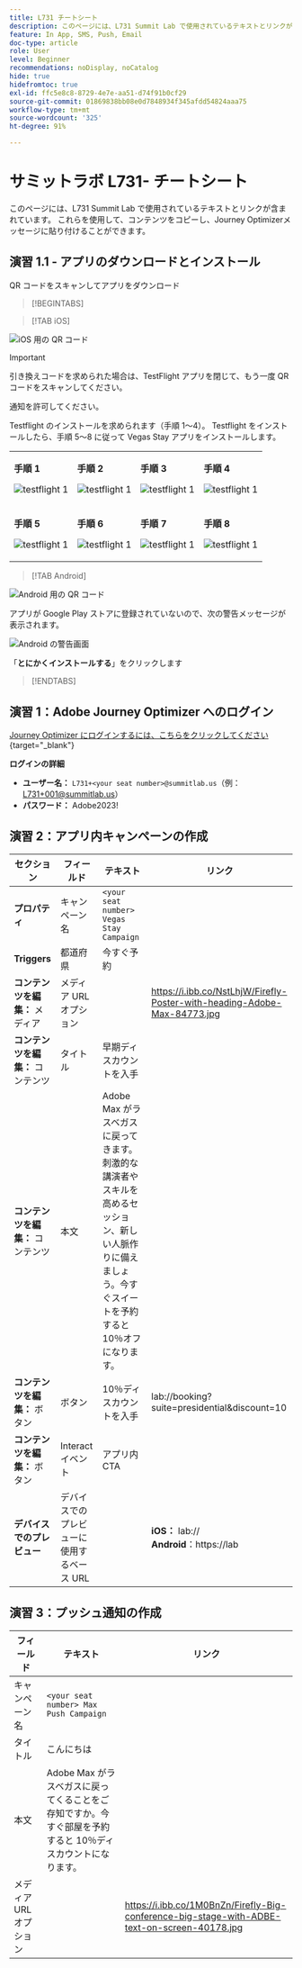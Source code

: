 ```yaml
---
title: L731 チートシート
description: このページには、L731 Summit Lab で使用されているテキストとリンクが含まれています。
feature: In App, SMS, Push, Email
doc-type: article
role: User
level: Beginner
recommendations: noDisplay, noCatalog
hide: true
hidefromtoc: true
exl-id: ffc5e8c8-8729-4e7e-aa51-d74f91b0cf29
source-git-commit: 01869838bb08e0d7848934f345afdd54824aaa75
workflow-type: tm+mt
source-wordcount: '325'
ht-degree: 91%

---
```


# サミットラボ L731- チートシート

このページには、L731 Summit Lab で使用されているテキストとリンクが含まれています。 これらを使用して、コンテンツをコピーし、Journey Optimizerメッセージに貼り付けることができます。

## 演習 1.1 - アプリのダウンロードとインストール

QR コードをスキャンしてアプリをダウンロード

>[!BEGINTABS]

>[!TAB iOS]

![iOS 用の QR コード](/help/assets/lab731-ios-qr-code.png)

>[!IMPORTANT]
>
>引き換えコードを求められた場合は、TestFlight アプリを閉じて、もう一度 QR コードをスキャンしてください。
>
>通知を許可してください。
>

Testflight のインストールを求められます（手順 1～4）。 Testflight をインストールしたら、手順 5～8 に従って Vegas Stay アプリをインストールします。

<table>
<tr>
</tr>
<tr>
<td>
 <div>
      <p>
      <b>手順 1 </b>
      <p>
      <a>
        <img alt="testflight 1" src="../assets/l731-ios-install/ios-install-1.png"/>
      </a>
      </div>
  </td>
  <td>
 <div>
      <p>
      <b>手順 2 </b>
      <p>
      <a>
        <img alt="testflight 1" src="../assets/l731-ios-install/ios-install-2.PNG"/>
      </a>
      </div>
  </td>
  <td>
 <div>
      <p>
      <b>手順 3 </b>
      <p>
      <a>
        <img alt="testflight 1" src="../assets/l731-ios-install/ios-install-3.PNG"/>
      </a>
      </div>
  </td>
  <td>
 <div>
      <p>
      <b>手順 4 </b>
      <p>
      <a>
        <img alt="testflight 1" src="../assets/l731-ios-install/ios-install-4.PNG"/>
      </a>
      </div>
  </td>
  </tr>
  <tr>
<td>
 <div>
      <p>
      <b>手順 5 </b>
      <p>
      <a>
        <img alt="testflight 1" src="../assets/l731-ios-install/ios-install-5.PNG"/>
      </a>
      </div>
  </td>
  <td>
 <div>
      <p>
      <a>
      <b>手順 6</b>
      <p>
        <img alt="testflight 1" src="../assets/l731-ios-install/ios-install-6.PNG"/>
      </a>
      </div>
  </td>
  <td>
 <div>
      <p>
      <a>
      <b>手順 7 </b>
      <p>
        <img alt="testflight 1" src="../assets/l731-ios-install/ios-install-7.PNG"/>
      </a>
      </div>
  </td>
  <td>
 <div>
      <p>
      <a>
      <b>手順 8 </b>
      <p>
        <img alt="testflight 1" src="../assets/l731-ios-install/ios-install-8.PNG"/>
      </a>
      </div>
  </td>
  </tr>
</table>

>[!TAB Android]

![Android 用の QR コード](/help/assets/lab731-android-qr-code.png)

アプリが Google Play ストアに登録されていないので、次の警告メッセージが表示されます。

![Android の警告画面](/help/assets/lab731-install-android.png)

「**とにかくインストールする**」をクリックします

>[!ENDTABS]

## 演習 1：Adobe Journey Optimizer へのログイン

[Journey Optimizer にログインするには、こちらをクリックしてください](https://experience.adobe.com/#/@techmarketingdemos/sname:summit-2023-ajo-lab/journey-optimizer/home){target="_blank"}

**ログインの詳細**

* **ユーザー名：** `L731+<your seat number>@summitlab.us`（例：L731+001@summitlab.us）
* **パスワード：** Adobe2023!


## 演習 2：アプリ内キャンペーンの作成

| セクション | フィールド | テキスト | リンク |
|----|----|----|----|
| **プロパティ** | キャンペーン名 | `<your seat number> Vegas Stay Campaign` |  |
| **Triggers** | 都道府県 | 今すぐ予約 |  |
| **コンテンツを編集：** メディア | メディア URL オプション |  | https://i.ibb.co/NstLhjW/Firefly-Poster-with-heading-Adobe-Max-84773.jpg |
| **コンテンツを編集：** コンテンツ | タイトル | 早期ディスカウントを入手 |  |
| **コンテンツを編集：** コンテンツ | 本文 | Adobe Max がラスベガスに戻ってきます。刺激的な講演者やスキルを高めるセッション、新しい人脈作りに備えましょう。今すぐスイートを予約すると 10％オフになります。 |  |
| **コンテンツを編集：** ボタン | ボタン | 10％ディスカウントを入手 | lab://booking?suite=presidential&amp;discount=10 |
| **コンテンツを編集：** ボタン | Interact イベント | アプリ内 CTA |  |
| **デバイスでのプレビュー** | デバイスでのプレビューに使用するベース URL |  | **iOS：** lab:// <br>**Android**：https://lab |

## 演習 3：プッシュ通知の作成

| フィールド | テキスト | リンク |
|----|----|----|
| キャンペーン名 | `<your seat number> Max Push Campaign` |  |
| タイトル | こんにちは |  |
| 本文 | Adobe Max がラスベガスに戻ってくることをご存知ですか。今すぐ部屋を予約すると 10％ディスカウントになります。 |  |
| メディア URL オプション |  | https://i.ibb.co/1M0BnZn/Firefly-Big-conference-big-stage-with-ADBE-text-on-screen-40178.jpg |
